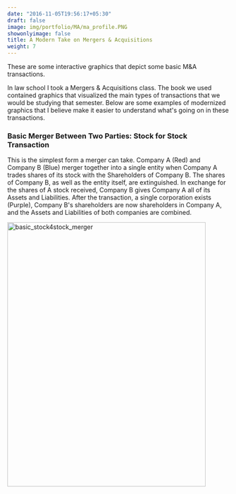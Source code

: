 ```yaml
---
date: "2016-11-05T19:56:17+05:30"
draft: false
image: img/portfolio/MA/ma_profile.PNG
showonlyimage: false
title: A Modern Take on Mergers & Acquisitions
weight: 7
---
```


These are some interactive graphics that depict some basic M&A transactions. 
<!--more-->

In law school I took a Mergers & Acquisitions class. The book we used contained graphics that visualized the main types of transactions that we would be studying that semester. Below are some examples of modernized graphics that I believe make it easier to understand what's going on in these transactions. 

### Basic Merger Between Two Parties: Stock for Stock Transaction 

This is the simplest form a merger can take. Company A (Red) and Company B (Blue) merger together into a single entity when Company A trades shares of its stock with the Shareholders of Company B. The shares of Company B, as well as the entity itself, are extinguished. In exchange for the shares of A stock received, Company B gives Company A all of its Assets and Liabilities. After the transaction, a single corporation exists (Purple), Company B's shareholders are now shareholders in Company A, and the Assets and Liabilities of both companies are combined. 

<img src="/portfolio/7w_BLANK_files/plain_merger.PNG" alt="basic_stock4stock_merger" width="450px" height="600px "/>




